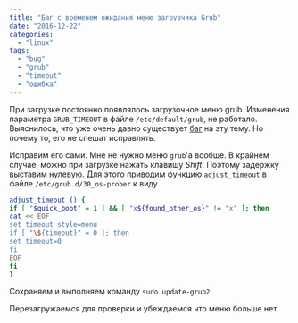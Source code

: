 ```yaml
---
title: "Баг с временем ожидания меню загрузчика Grub"
date: "2016-12-22"
categories: 
  - "linux"
tags: 
  - "bug"
  - "grub"
  - "timeout"
  - "ошибка"
---
```


При загрузке постоянно появлялось загрузочное меню grub. 
Изменения параметра `GRUB_TIMEOUT` в файле `/etc/default/grub`, не работало. 
Выяснилось, что уже очень давно существует [баг](https://bugs.launchpad.net/ubuntu/+source/grub2/+bug/1273764) на эту тему.
Но почему то, его не спешат исправлять.

<!--more-->

Исправим его сами. Мне не нужно меню `grub`'а вообще. В крайнем случае, можно при загрузке нажать клавишу *Shift*. Поэтому задержку выставим нулевую. Для этого приводим функцию `adjust_timeout` в файле `/etc/grub.d/30_os-prober` к виду

```bash
adjust_timeout () {
if [ "$quick_boot" = 1 ] && [ "x${found_other_os}" != "x" ]; then
cat << EOF
set timeout_style=menu
if [ "\${timeout}" = 0 ]; then
set timeout=0
fi
EOF
fi
}
```

Сохраняем и выполняем команду `sudo update-grub2`.

Перезагружаемся для проверки и убеждаемся что меню больше нет.
